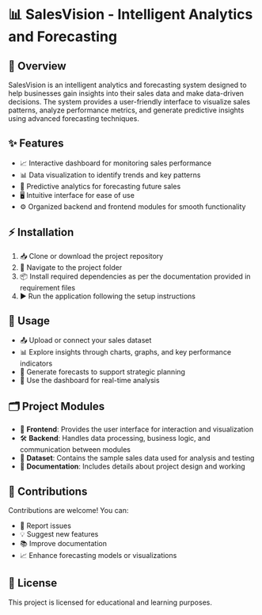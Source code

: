 # 📊 SalesVision - Intelligent Analytics and Forecasting

## 📌 Overview
SalesVision is an intelligent analytics and forecasting system designed to help businesses gain insights into their sales data and make data-driven decisions. The system provides a user-friendly interface to visualize sales patterns, analyze performance metrics, and generate predictive insights using advanced forecasting techniques.  

## ✨ Features
- 📈 Interactive dashboard for monitoring sales performance  
- 📊 Data visualization to identify trends and key patterns  
- 🔮 Predictive analytics for forecasting future sales  
- 🖥️ Intuitive interface for ease of use  
- ⚙️ Organized backend and frontend modules for smooth functionality  

## ⚡ Installation
1. 📥 Clone or download the project repository  
2. 📂 Navigate to the project folder  
3. 📦 Install required dependencies as per the documentation provided in requirement files  
4. ▶️ Run the application following the setup instructions  

## 🚀 Usage
- 📤 Upload or connect your sales dataset  
- 📊 Explore insights through charts, graphs, and key performance indicators  
- 🔮 Generate forecasts to support strategic planning  
- 📡 Use the dashboard for real-time analysis  

## 🗂️ Project Modules
- 🎨 **Frontend**: Provides the user interface for interaction and visualization  
- 🛠️ **Backend**: Handles data processing, business logic, and communication between modules  
- 📑 **Dataset**: Contains the sample sales data used for analysis and testing  
- 📘 **Documentation**: Includes details about project design and working  

## 🤝 Contributions
Contributions are welcome! You can:  
- 🐞 Report issues  
- 💡 Suggest new features  
- 📚 Improve documentation  
- 📈 Enhance forecasting models or visualizations  

## 📜 License
This project is licensed for educational and learning purposes.  
